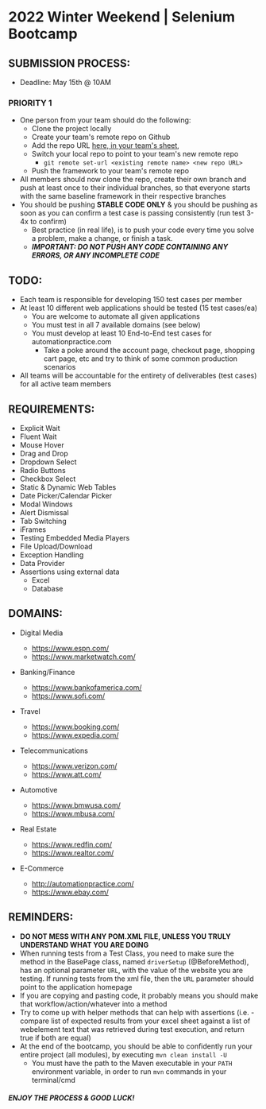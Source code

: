 # 2022 Winter Weekend | Selenium Bootcamp


## SUBMISSION PROCESS:
- Deadline: May 15th @ 10AM
### PRIORITY 1
- One person from your team should do the following: 
  - Clone the project locally
  - Create your team's remote repo on Github
  - Add the repo URL [here, in your team's sheet](https://docs.google.com/spreadsheets/d/1KLyA8MVIOBkZ72z8b5jLUwgXkMTqw-EgJcm8C2CufaA/edit#gid=0),
  - Switch your local repo to point to your team's new remote repo
    - `git remote set-url <existing remote name> <new repo URL>`
  - Push the framework to your team's remote repo
- All members should now clone the repo, create their own branch and push at least once to their individual branches, so that everyone starts with the same baseline framework in their respective branches 
- You should be pushing **STABLE CODE ONLY** & you should be pushing as soon as you can confirm a test case is passing consistently (run test 3-4x to confirm)
  - Best practice (in real life), is to push your code every time you solve a problem, make a change, or finish a task.
  - ***IMPORTANT: DO NOT PUSH ANY CODE CONTAINING ANY ERRORS, OR ANY INCOMPLETE CODE***

## TODO:
- Each team is responsible for developing 150 test cases per member
- At least 10 different web applications should be tested (15 test cases/ea)
  - You are welcome to automate all given applications
  - You must test in all 7 available domains (see below)
  - You must develop at least 10 End-to-End test cases for automationpractice.com
    - Take a poke around the account page, checkout page, shopping cart page, etc and try to think of some common production scenarios 
- All teams will be accountable for the entirety of deliverables (test cases) for all active team members

## REQUIREMENTS:
- Explicit Wait
- Fluent Wait
- Mouse Hover
- Drag and Drop
- Dropdown Select
- Radio Buttons
- Checkbox Select
- Static & Dynamic Web Tables
- Date Picker/Calendar Picker
- Modal Windows
- Alert Dismissal
- Tab Switching
- iFrames
- Testing Embedded Media Players
- File Upload/Download
- Exception Handling
- Data Provider
- Assertions using external data
  - Excel
  - Database
  
## DOMAINS:
- Digital Media
  - https://www.espn.com/
  - https://www.marketwatch.com/

- Banking/Finance
  - https://www.bankofamerica.com/
  - https://www.sofi.com/

- Travel
  - https://www.booking.com/
  - https://www.expedia.com/

- Telecommunications
  - https://www.verizon.com/
  - https://www.att.com/

- Automotive
  - https://www.bmwusa.com/
  - https://www.mbusa.com/

- Real Estate
  - https://www.redfin.com/
  - https://www.realtor.com/

- E-Commerce
  - http://automationpractice.com/
  - https://www.ebay.com/


## REMINDERS:
- **DO NOT MESS WITH ANY POM.XML FILE, UNLESS YOU TRULY UNDERSTAND WHAT YOU ARE DOING**
- When running tests from a Test Class, you need to make sure the method in the BasePage class, named `driverSetup` (@BeforeMethod), has an optional parameter `URL`, with the value of the website you are testing. If running tests from the xml file, then the `URL` parameter should point to the application homepage
- If you are copying and pasting code, it probably means you should make that workflow/action/whatever into a method
- Try to come up with helper methods that can help with assertions (i.e. - compare list of expected results from your excel sheet against a list of webelement text that was retrieved during test execution, and return true if both are equal)
- At the end of the bootcamp, you should be able to confidently run your entire project (all modules), by executing `mvn clean install -U`
  - You must have the path to the Maven executable in your `PATH` environment variable, in order to run `mvn` commands in your terminal/cmd



#### ***ENJOY THE PROCESS & GOOD LUCK!***

